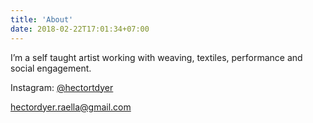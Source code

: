 ```yaml
---
title: 'About'
date: 2018-02-22T17:01:34+07:00
---
```

I’m a self taught artist working with weaving, textiles, performance and social engagement.  

Instagram: [@hectortdyer](https://www.instagram.com/hectortdyer/)

hectordyer.raella@gmail.com
